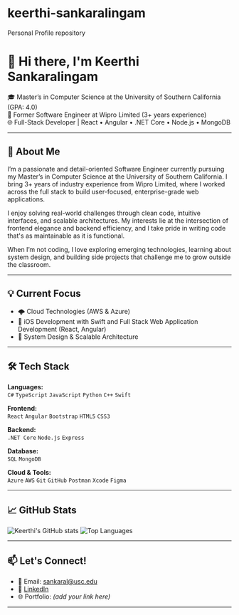 # keerthi-sankaralingam
Personal Profile repository

# 👋 Hi there, I'm Keerthi Sankaralingam

🎓 Master’s in Computer Science at the University of Southern California (GPA: 4.0)  
💼 Former Software Engineer at Wipro Limited (3+ years experience)  
🌐 Full-Stack Developer | React • Angular • .NET Core • Node.js • MongoDB  

---

## 🧠 About Me

I’m a passionate and detail-oriented Software Engineer currently pursuing my Master’s in Computer Science at the University of Southern California. I bring 3+ years of industry experience from Wipro Limited, where I worked across the full stack to build user-focused, enterprise-grade web applications.

I enjoy solving real-world challenges through clean code, intuitive interfaces, and scalable architectures. My interests lie at the intersection of frontend elegance and backend efficiency, and I take pride in writing code that's as maintainable as it is functional.

When I’m not coding, I love exploring emerging technologies, learning about system design, and building side projects that challenge me to grow outside the classroom.

---

## 💡 Current Focus
- 🌩️ Cloud Technologies (AWS & Azure)
- 📱 iOS Development with Swift and Full Stack Web Application Development (React, Angular)
- 🧱 System Design & Scalable Architecture

---

## 🛠️ Tech Stack

**Languages:**  
`C#` `TypeScript` `JavaScript` `Python` `C++` `Swift`

**Frontend:**  
`React` `Angular` `Bootstrap` `HTML5` `CSS3`

**Backend:**  
`.NET Core` `Node.js` `Express`

**Database:**  
`SQL` `MongoDB`

**Cloud & Tools:**  
`Azure` `AWS` `Git` `GitHub` `Postman` `Xcode` `Figma`

---

## 📈 GitHub Stats

![Keerthi's GitHub stats](https://github-readme-stats.vercel.app/api?username=keerthi-sankaralingam&show_icons=true&theme=default)
![Top Languages](https://github-readme-stats.vercel.app/api/top-langs/?username=keerthi-sankaralingam&layout=compact&hide=css&theme=default)

---

## 📫 Let's Connect!

- 📧 Email: sankaral@usc.edu  
- 🔗 [LinkedIn](https://www.linkedin.com/in/keerthi-sankaralingam)  
- 🌐 Portfolio: *(add your link here)*

---

